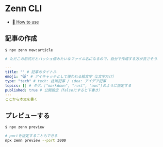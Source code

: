 # Zenn CLI

* [📘 How to use](https://zenn.dev/zenn/articles/zenn-cli-guide)

## 記事の作成
```bash
$ npx zenn new:article

# ただこの形式だとハッシュ値みたいなファイル名になるので、自分で作成する方が良さそう...
```

```yml
---
title: "" # 記事のタイトル
emoji: "😸" # アイキャッチとして使われる絵文字（1文字だけ）
type: "tech" # tech: 技術記事 / idea: アイデア記事
topics: [] # タグ。["markdown", "rust", "aws"]のように指定する
published: true # 公開設定（falseにすると下書き）
---
ここから本文を書く
```

## プレビューする
```bash
$ npx zenn preview

# portを指定することもできる
npx zenn preview --port 3000
```
